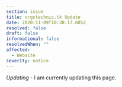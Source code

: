 ```yaml
---
section: issue
title: orgstechnic.tk Update
date: 2020-11-09T10:38:17.605Z
resolved: false
draft: false
informational: false
resolvedWhen: ""
affected:
  - Website
severity: notice
---
```

*Updating* - I am currently updating this page.